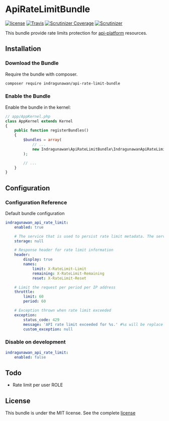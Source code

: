 ApiRateLimitBundle
==================

[![license](https://img.shields.io/github/license/IndraGunawan/api-rate-limit-bundle.svg?style=flat-square)](https://github.com/IndraGunawan/api-rate-limit-bundle/blob/master/LICENSE.md)
[![Travis](https://img.shields.io/travis/IndraGunawan/api-rate-limit-bundle.svg?style=flat-square)](https://travis-ci.org/IndraGunawan/api-rate-limit-bundle)
[![Scrutinizer Coverage](https://img.shields.io/scrutinizer/coverage/g/IndraGunawan/api-rate-limit-bundle.svg?style=flat-square)](https://scrutinizer-ci.com/g/IndraGunawan/api-rate-limit-bundle/badges/coverage.png?b=master)
[![Scrutinizer](https://img.shields.io/scrutinizer/g/IndraGunawan/api-rate-limit-bundle.svg?style=flat-square)](https://scrutinizer-ci.com/g/IndraGunawan/api-rate-limit-bundle/badges/quality-score.png?b=master)

This bundle provide rate limits protection for [api-platform](https://api-platform.com/) resources.

Installation
------------

### Download the Bundle

Require the bundle with composer.
```bash
composer require indragunawan/api-rate-limit-bundle
```

### Enable the Bundle

Enable the bundle in the kernel:
```php
// app/AppKernel.php
class AppKernel extends Kernel
{
    public function registerBundles()
    {
        $bundles = array(
            // ...
            new Indragunawan\ApiRateLimitBundle\IndragunawanApiRateLimitBundle(),
        );

        // ...
    }
}
```

Configuration
-------------

### Configuration Reference

Default bundle configuration
```yml
indragunawan_api_rate_limit:
    enabled: true

    # The service that is used to persist rate limit metadata. The service has to implement the Doctrine\Common\Cache\Cache interface.
    storage: null

    # Response header for rate limit information
    header:
        display: true
        names:
            limit: X-RateLimit-Limit
            remaining: X-RateLimit-Remaining
            reset: X-RateLimit-Reset

    # Limit the request per period per IP address
    throttle:
        limit: 60
        period: 60

    # Exception thrown when rate limit exceeded
    exception:
        status_code: 429
        message: 'API rate limit exceeded for %s.' #%s will be replace with client IP address
        custom_exception: null
```

### Disable on development
```yml
indragunawan_api_rate_limit:
    enabled: false
```

Todo
----

* Rate limit per user ROLE

License
-------

This bundle is under the MIT license. See the complete [license](LICENSE.md)
